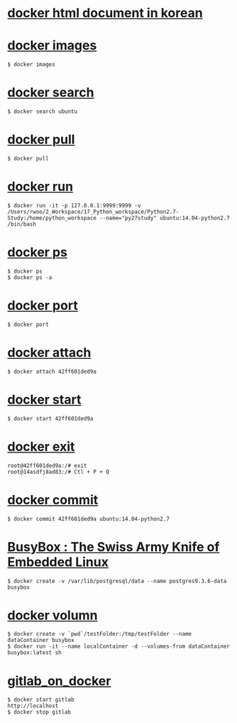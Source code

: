# [docker html document in korean](http://www.pyrasis.com/docker.html)

# [docker images](01_docker_images.md)
```{bash}
$ docker images
```

# [docker search](02_docker_search.md)
```{bash}
$ docker search ubuntu
```

# [docker pull](03_docker_pull.md)
```{bash}
$ docker pull
```

# [docker run](04_docker_run.md)
```{bash}
$ docker run -it -p 127.0.0.1:9999:9999 -v /Users/rwoo/2_Workspace/17_Python_workspace/Python2.7-Study:/home/python_workspace --name="py27study" ubuntu:14.04-python2.7 /bin/bash
```

# [docker ps](05_docker_ps.md)
```{bash}
$ docker ps
$ docker ps -a
```

# [docker port](06_docker_port.md)
```{bash}
$ docker port
```

# [docker attach](07_docker_attach.md)
```{bash}
$ docker attach 42ff601ded9a
```

# [docker start](08_docker_start.md)
```{bash}
$ docker start 42ff601ded9a
```

# [docker exit](09_docker_exit.md)
```{bash}
root@42ff601ded9a:/# exit
root@14asdfj8ad83:/# Ctl + P + Q
```

# [docker commit](10_docker_commit.md)
```{bash}
$ docker commit 42ff601ded9a ubuntu:14.04-python2.7
```

# [BusyBox : The Swiss Army Knife of Embedded Linux](11_BusyBox_on_docker.md)
```{bash}
$ docker create -v /var/lib/postgresql/data --name postgres9.3.6-data busybox
```

# [docker volumn](12_docker_volumn.md)
```{bash}
$ docker create -v `pwd`/testFolder:/tmp/testFolder --name dataContainer busybox
$ docker run -it --name localContainer -d --volumes-from dataContainer busybox:latest sh
```

# [gitlab_on_docker](13_install_gitlab_on_docker.md)
```{bash}
$ docker start gitlab
http://localhost
$ docker stop gitlab
```
